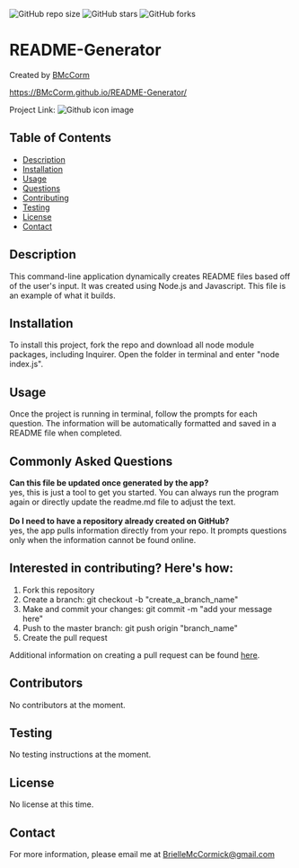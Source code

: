 

![GitHub repo size](https://img.shields.io/github/repo-size/BMcCorm/README-Generator)
![GitHub stars](https://img.shields.io/github/stars/BMcCorm/README-Generator?style=social)
![GitHub forks](https://img.shields.io/github/forks/BMcCorm/README-Generator?style=social)

# README-Generator
Created by [BMcCorm](https://github.com/BMcCorm) 

https://BMcCorm.github.io/README-Generator/

Project Link: ![Github icon image](https://avatars1.githubusercontent.com/u/64443618?v=4)

## Table of Contents
- [Description](#Description)
- [Installation](#Installation)
- [Usage](#Usage)
- [Questions](#Questions)
- [Contributing](#contributing)
- [Testing](#Testing)
- [License](#License)
- [Contact](#Contact)

## Description
This command-line application dynamically creates README files based off of the user's input. It was created using Node.js and Javascript. This file is an example of what it builds.

## Installation
To install this project, fork the repo and download all node module packages, including Inquirer. Open the folder in terminal and enter "node index.js".

## Usage
Once the project is running in terminal, follow the prompts for each question. The information will be automatically formatted and saved in a README file when completed.

## Commonly Asked Questions
**Can this file be updated once generated by the app?** <br> yes, this is just a tool to get you started. You can always run the program again or directly update the readme.md file to adjust the text.<br><br> **Do I need to have a repository already created on GitHub?** <br> yes, the app pulls information directly from your repo. It prompts questions only when the information cannot be found online.

## Interested in contributing? Here's how:

1. Fork this repository
2. Create a branch: git checkout -b "create_a_branch_name"
3. Make and commit your changes: git commit -m "add your message here"
4. Push to the master branch: git push origin "branch_name"
5. Create the pull request

Additional information on creating a pull request can be found [here](https://help.github.com/en/github/collaborating-with-issues-and-pull-requests/creating-a-pull-request). 

## Contributors
No contributors at the moment.

## Testing
No testing instructions at the moment.

## License
No license at this time.

## Contact
For more information, please email me at BrielleMcCormick@gmail.com

